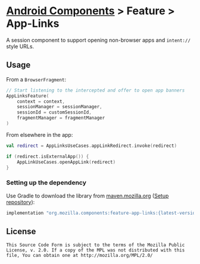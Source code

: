 # [Android Components](../../../README.md) > Feature > App-Links

A session component to support opening non-browser apps and `intent://` style URLs.

## Usage

From a `BrowserFragment`:
```kotlin
// Start listening to the intercepted and offer to open app banners
AppLinksFeature(
    context = context,
    sessionManager = sessionManager,
    sessionId = customSessionId,
    fragmentManager = fragmentManager
)
```

From elsewhere in the app:
```kotlin
val redirect = AppLinksUseCases.appLinkRedirect.invoke(redirect)

if (redirect.isExternalApp()) {
    AppLinkUseCases.openAppLink(redirect)
}
```

### Setting up the dependency

Use Gradle to download the library from [maven.mozilla.org](https://maven.mozilla.org/)
 ([Setup repository](../../../README.md#maven-repository)):

```Groovy
implementation "org.mozilla.components:feature-app-links:{latest-version}"
```

## License

    This Source Code Form is subject to the terms of the Mozilla Public
    License, v. 2.0. If a copy of the MPL was not distributed with this
    file, You can obtain one at http://mozilla.org/MPL/2.0/
